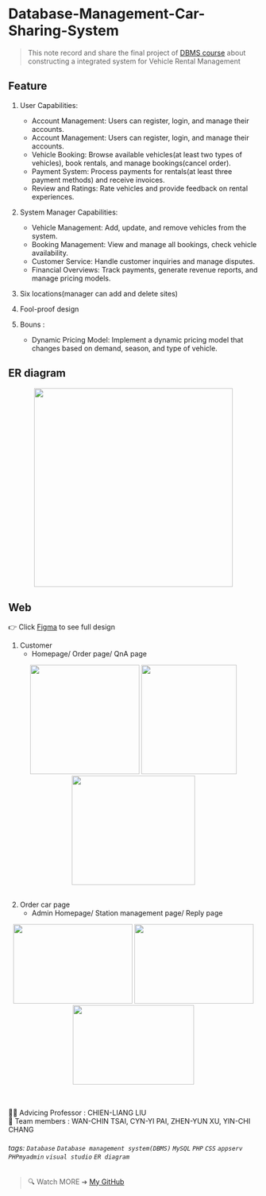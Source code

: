 # Database-Management-Car-Sharing-System

> This note record and share the final project of [DBMS course](https://timetable.nycu.edu.tw/?r=main/crsoutline&Acy=112&Sem=2&CrsNo=517501&lang=zh-tw) about constructing a integrated system for Vehicle Rental Management

## Feature
1. User Capabilities:
    -  Account Management: Users can register, login, and manage their accounts.  
    -  Account Management: Users can register, login, and manage their accounts.  
    - Vehicle Booking: Browse available vehicles(at least two types of vehicles), book rentals, and manage bookings(cancel order).
    - Payment System: Process payments for rentals(at least three payment methods) and receive invoices.
    - Review and Ratings: Rate vehicles and provide feedback on rental experiences.
      
2. System Manager Capabilities:
    - Vehicle Management: Add, update, and remove vehicles from the system.
    - Booking Management: View and manage all bookings, check vehicle availability.
    - Customer Service: Handle customer inquiries and manage disputes.
    - Financial Overviews: Track payments, generate revenue reports, and manage pricing models.
3. Six locations(manager can add and delete sites)
4. Fool-proof design
5. Bouns :
     - Dynamic Pricing Model: Implement a dynamic pricing model that changes based on demand, season, and type of vehicle.



## ER diagram 
<div align="center"><img src="https://imgur.com/eCBybwd.png" width="400" height="400"></div>

## Web
👉 Click [Figma](https://www.figma.com/proto/m1CDNRBHq86n3vmHeBlPmv/carSharing?node-id=0-1&t=EZrLlnQJwGSpKPAv-1) to see full design
1. Customer
    - Homepage/ Order page/ QnA page

<div align="center">
    <img src="https://imgur.com/L2q2zwm.png" width="220" height="220">
    <img src="https://imgur.com/DDu3LdP.png" width="192" height="220">
    <img src="https://imgur.com/ZjCybnx.png" width="248" height="220">
</div>
<br>

2. Order car page
    - Admin Homepage/ Station management page/ Reply page

<div align="center">
    <img src="https://imgur.com/qMoJUTM.png" width="240" height="160">
    <img src="https://imgur.com/qEujLFA.png" width="240" height="160">
    <img src="https://imgur.com/0GrMDfM.png" width="244" height="160">
</div>
<br><br>

👨‍🏫 Advicing Professor : CHIEN-LIANG LIU <br>
👧 Team members : WAN-CHIN TSAI, CYN-YI PAI, ZHEN-YUN XU, YIN-CHI CHANG

###### tags:  `Database` `Database management system(DBMS)` `MySQL` `PHP` `CSS` `appserv` `PHPmyadmin` `visual studio` `ER diagram`


> 🔍 Watch MORE ➜ [My GitHub](https://github.com/iriszzzz)
